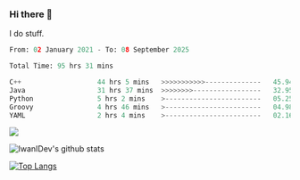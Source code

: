 ### Hi there 👋
I do stuff.

<!--START_SECTION:waka-->

```python
From: 02 January 2021 - To: 08 September 2025

Total Time: 95 hrs 31 mins

C++                   44 hrs 5 mins   >>>>>>>>>>>--------------   45.94 %
Java                  31 hrs 37 mins  >>>>>>>>-----------------   32.95 %
Python                5 hrs 2 mins    >------------------------   05.25 %
Groovy                4 hrs 46 mins   >------------------------   04.98 %
YAML                  2 hrs 4 mins    >------------------------   02.16 %
```

<!--END_SECTION:waka-->

![](https://komarev.com/ghpvc/?username=IwanIDev&color=orange)

![IwanIDev's github stats](https://github-readme-stats.vercel.app/api?username=IwanIDev&count_private=true&show_icons=true&theme=gruvbox&include_all_commits=true)

[![Top Langs](https://github-readme-stats.vercel.app/api/top-langs/?username=IwanIDev&theme=gruvbox)](https://github.com/anuraghazra/github-readme-stats)
